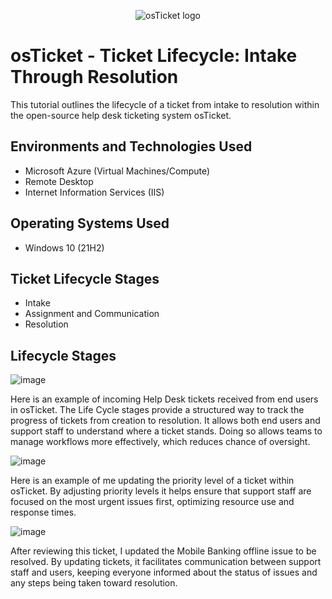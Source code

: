 <p align="center">
<img src="https://i.imgur.com/Clzj7Xs.png" alt="osTicket logo"/>
</p>

<h1>osTicket - Ticket Lifecycle: Intake Through Resolution</h1>
This tutorial outlines the lifecycle of a ticket from intake to resolution within the open-source help desk ticketing system osTicket.<br />






<h2>Environments and Technologies Used</h2>

- Microsoft Azure (Virtual Machines/Compute)
- Remote Desktop
- Internet Information Services (IIS)

<h2>Operating Systems Used </h2>

- Windows 10</b> (21H2)

<h2>Ticket Lifecycle Stages</h2>

- Intake
- Assignment and Communication
- Resolution

<h2>Lifecycle Stages</h2>

<p>

![image](https://github.com/user-attachments/assets/be268260-3b09-47c4-95b8-2ea6c474baaa)

Here is an example of incoming Help Desk tickets received from end users in osTicket. The Life Cycle stages provide a structured way to track the progress of tickets from creation to resolution. It allows both end users and support staff to understand where a ticket stands.
Doing so allows teams to manage workflows more effectively, which reduces chance of oversight.


![image](https://github.com/user-attachments/assets/edb6c275-0616-4e3f-8fcb-5e44cdcd8bb0)

Here is an example of me updating the priority level of a ticket within osTicket. By adjusting priority levels it helps ensure that support staff are focused on the most urgent issues first, optimizing resource use and response times.


![image](https://github.com/user-attachments/assets/dd72fa09-cc19-4919-ade9-ff17560755dd)

After reviewing this ticket, I updated the Mobile Banking offline issue to be resolved. By updating tickets, it facilitates communication between support staff and users, keeping everyone informed about the status of issues and any steps being taken toward resolution.
